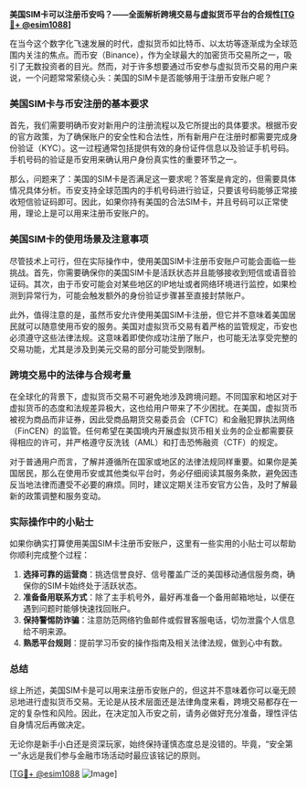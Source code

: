 **美国SIM卡可以注册币安吗？——全面解析跨境交易与虚拟货币平台的合规性[[TG💪+ @esim1088](https://t.me/s/esim1088)]**

在当今这个数字化飞速发展的时代，虚拟货币如比特币、以太坊等逐渐成为全球范围内关注的焦点。而币安（Binance），作为全球最大的加密货币交易所之一，吸引了无数投资者的目光。然而，对于许多想要通过币安参与虚拟货币交易的用户来说，一个问题常常萦绕心头：美国的SIM卡是否能够用于注册币安账户呢？

### 美国SIM卡与币安注册的基本要求

首先，我们需要明确币安对新用户的注册流程以及它所提出的具体要求。根据币安的官方政策，为了确保账户的安全性和合法性，所有新用户在注册时都需要完成身份验证（KYC）。这一过程通常包括提供有效的身份证件信息以及验证手机号码。手机号码的验证是币安用来确认用户身份真实性的重要环节之一。

那么，问题来了：美国的SIM卡是否满足这一要求呢？答案是肯定的，但需要具体情况具体分析。币安支持全球范围内的手机号码进行验证，只要该号码能够正常接收短信验证码即可。因此，如果你持有美国的合法SIM卡，并且号码可以正常使用，理论上是可以用来注册币安账户的。

### 美国SIM卡的使用场景及注意事项

尽管技术上可行，但在实际操作中，使用美国SIM卡注册币安账户可能会面临一些挑战。首先，你需要确保你的美国SIM卡是活跃状态并且能够接收到短信或语音验证码。其次，由于币安可能会对某些地区的IP地址或者网络环境进行监控，如果检测到异常行为，可能会触发额外的身份验证步骤甚至直接封禁账户。

此外，值得注意的是，虽然币安允许使用美国SIM卡注册，但它并不意味着美国居民就可以随意使用币安的服务。美国对虚拟货币交易有着严格的监管规定，币安也必须遵守这些法律法规。这意味着即使你成功注册了账户，也可能无法享受完整的交易功能，尤其是涉及到美元交易的部分可能受到限制。

### 跨境交易中的法律与合规考量

在全球化的背景下，虚拟货币交易不可避免地涉及跨境问题。不同国家和地区对于虚拟货币的态度和法规差异极大，这也给用户带来了不少困扰。在美国，虚拟货币被视为商品而非证券，因此受商品期货交易委员会（CFTC）和金融犯罪执法网络（FinCEN）的监管。任何希望在美国境内开展虚拟货币相关业务的企业都需要获得相应的许可，并严格遵守反洗钱（AML）和打击恐怖融资（CTF）的规定。

对于普通用户而言，了解并遵循所在国家或地区的法律法规同样重要。如果你是美国居民，那么在使用币安或其他类似平台时，务必仔细阅读其服务条款，避免因违反当地法律而遭受不必要的麻烦。同时，建议定期关注币安官方公告，及时了解最新的政策调整和服务变动。

### 实际操作中的小贴士

如果你确实打算使用美国SIM卡注册币安账户，这里有一些实用的小贴士可以帮助你顺利完成整个过程：

1. **选择可靠的运营商**：挑选信誉良好、信号覆盖广泛的美国移动通信服务商，确保你的SIM卡始终处于活跃状态。
2. **准备备用联系方式**：除了主手机号外，最好再准备一个备用邮箱地址，以便在遇到问题时能够快速找回账户。
3. **保持警惕防诈骗**：注意防范网络钓鱼邮件或假冒客服电话，切勿泄露个人信息给不明来源。
4. **熟悉平台规则**：提前学习币安的操作指南及相关法律法规，做到心中有数。

### 总结

综上所述，美国SIM卡是可以用来注册币安账户的，但这并不意味着你可以毫无顾忌地进行虚拟货币交易。无论是从技术层面还是法律角度来看，跨境交易都存在一定的复杂性和风险。因此，在决定加入币安之前，请务必做好充分准备，理性评估自身情况后再做决定。

无论你是新手小白还是资深玩家，始终保持谨慎态度总是没错的。毕竟，“安全第一”永远是我们参与金融市场活动时最应该铭记的原则。

[[TG💪+ @esim1088](https://t.me/s/esim1088) ![Image](https://i.postimg.cc/4NQfJmqS/Snipaste-2025-05-13-00-14-12.png)]